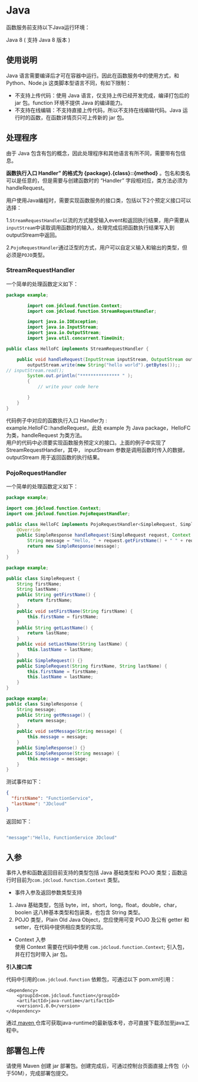 # Java
函数服务前支持以下Java运行环境：

Java 8 ( 支持 Java 8 版本 )

## 使用说明

Java 语言需要编译后才可在容器中运行。因此在函数服务中的使用方式，和 Python、Node.js 这类脚本型语言不同，有如下限制：

- 不支持上传代码：使用 Java 语言，仅支持上传已经开发完成，编译打包后的 jar 包。function 环境不提供 Java 的编译能力。
- 不支持在线编辑：不支持直接上传代码，所以不支持在线编辑代码。Java 运行时的函数，在函数详情页只可上传新的 jar 包。



## 处理程序

由于 Java 包含有包的概念，因此处理程序和其他语言有所不同，需要带有包信息。

**函数执行入口 Handler” 的格式为 {package}.{class}::{method}** 。包名和类名可以是任意的，但是需要与创建函数时的 “Handler” 字段相对应，类方法必须为handleRequest。


用户使用Java编程时，需要实现函数服务的接口类，包括以下2个预定义接口可以选择：

1.`StreamRequestHandler`以流的方式接受输入event和返回执行结果，用户需要从`inputStream`中读取调用函数时的输入，处理完成后把函数执行结果写入到outputStream中返回。

2.`PojoRequestHandler`通过泛型的方式，用户可以自定义输入和输出的类型，但必须是`POJO`类型。

### StreamRequestHandler
一个简单的处理函数定义如下：

```Java
package example;

        import com.jdcloud.function.Context;
        import com.jdcloud.function.StreamRequestHandler;

        import java.io.IOException;
        import java.io.InputStream;
        import java.io.OutputStream;
        import java.util.concurrent.TimeUnit;

public class HelloFC implements StreamRequestHandler {

    public void handleRequest(InputStream inputStream, OutputStream outputStream, Context context) throws IOException {
        outputStream.write(new String("hello world").getBytes());;
// inputStream.read();
        System.out.println("*************** " );
        {
            // write your code here

        }
    }
}
```

代码例子中对应的函数执行入口 Handler为 : example.HelloFC::handleRequest，此处 example 为 Java package，HelloFC 为类，handleRequest 为类方法。                    
用户的代码中必须要实现函数服务预定义的接口。上面的例子中实现了StreamRequestHandler，其中， inputStream 参数是调用函数时传入的数据，outputStream 用于返回函数的执行结果。



### PojoRequestHandler
一个简单的处理函数定义如下：

```Java
package example;

import com.jdcloud.function.Context;
import com.jdcloud.function.PojoRequestHandler;

public class HelloFC implements PojoRequestHandler<SimpleRequest, SimpleResponse> {
    @Override
    public SimpleResponse handleRequest(SimpleRequest request, Context context) {
        String message = "Hello, " + request.getFirstName() + " " + request.getLastName();
        return new SimpleResponse(message);
    }
}
```


```Java
package example;

public class SimpleRequest {
    String firstName;
    String lastName;
    public String getFirstName() {
        return firstName;
    }
    public void setFirstName(String firstName) {
        this.firstName = firstName;
    }
    public String getLastName() {
        return lastName;
    }
    public void setLastName(String lastName) {
        this.lastName = lastName;
    }
    public SimpleRequest() {}
    public SimpleRequest(String firstName, String lastName) {
        this.firstName = firstName;
        this.lastName = lastName;
    }
}

```

```Java
package example;
public class SimpleResponse {
    String message;
    public String getMessage() {
        return message;
    }
    public void setMessage(String message) {
        this.message = message;
    }
    public SimpleResponse() {}
    public SimpleResponse(String message) {
        this.message = message;
    }
}
```

测试事件如下：
```JSON
{
  "firstName": "FunctionService",
  "lastName": "JDcloud"
}

```
返回如下：

```Java

"message":"Hello, FunctionService JDcloud"

```


## 入参

事件入参和函数返回目前支持的类型包括 Java 基础类型和 POJO 类型；函数运行时目前为`com.jdcloud.function.Context` 类型。

- 事件入参及返回参数类型支持
1. Java 基础类型，包括 byte，int，short，long，float，double，char，boolen 这八种基本类型和包装类，也包含 String 类型。           
2. POJO 类型，Plain Old Java Object，您应使用可变 POJO 及公有 getter 和 setter，在代码中提供相应类型的实现。
- Context 入参              
使用 Context 需要在代码中使用 `com.jdcloud.function.Context`; 引入包，并在打包时带入 jar 包。

**引入接口库**

代码中引用的` com.jdcloud.function ` 依赖包，可通过以下 pom.xml引用：

```
<dependency>
    <groupId>com.jdcloud.function</groupId>
    <artifactId>java-runtime</artifactId>
    <version>1.0.0</version>
</dependency>

```

通过[ maven ](https://mvnrepository.com/artifact/com.jdcloud.function/java-runtime) 仓库可获取java-runtime的最新版本号，亦可直接下载添加至java工程中。

## 部署包上传

请使用 Maven 创建 jar 部署包。创建完成后，可通过控制台页面直接上传包（小于50M），完成部署包提交。


